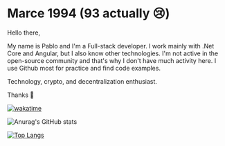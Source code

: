 # Marce 1994 (93 actually 😢)

Hello there,

My name is Pablo and I'm a Full-stack developer. I work mainly with .Net Core and Angular, but I also know other technologies. I'm not active in the open-source community and that's why I don't have much activity here. I use Github most for practice and find code examples.

Technology, crypto, and decentralization enthusiast.

Thanks 🎉




[![wakatime](https://wakatime.com/badge/user/fd2db70d-aaf1-49ea-a930-b7d85dd9cec8.svg)](https://wakatime.com/@fd2db70d-aaf1-49ea-a930-b7d85dd9cec8)

![Anurag's GitHub stats](https://github-readme-stats.vercel.app/api?username=marce1994&show_icons=true&theme=radical)

[![Top Langs](https://github-readme-stats.vercel.app/api/top-langs/?username=marce1994&layout=compact&theme=radical)](https://github.com/anuraghazra/github-readme-stats)

<!--
**marce1994/marce1994** is a ✨ _special_ ✨ repository because its `README.md` (this file) appears on your GitHub profile.

Here are some ideas to get you started:

- 🔭 I’m currently working on ...
- 🌱 I’m currently learning ...
- 👯 I’m looking to collaborate on ...
- 🤔 I’m looking for help with ...
- 💬 Ask me about ...
- 📫 How to reach me: ...
- 😄 Pronouns: ...
- ⚡ Fun fact: ...
-->
